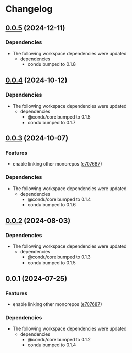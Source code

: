 # Changelog

## [0.0.5](https://github.com/niieani/condu/compare/@condu-feature/link-other-monorepo@0.0.4...@condu-feature/link-other-monorepo@0.0.5) (2024-12-11)


### Dependencies

* The following workspace dependencies were updated
  * dependencies
    * condu bumped to 0.1.8

## [0.0.4](https://github.com/niieani/condu/compare/@condu-feature/link-other-monorepo@0.0.3...@condu-feature/link-other-monorepo@0.0.4) (2024-10-12)


### Dependencies

* The following workspace dependencies were updated
  * dependencies
    * @condu/core bumped to 0.1.5
    * condu bumped to 0.1.7

## [0.0.3](https://github.com/niieani/condu/compare/@condu-feature/link-other-monorepo@0.0.2...@condu-feature/link-other-monorepo@0.0.3) (2024-10-07)


### Features

* enable linking other monorepos ([e707687](https://github.com/niieani/condu/commit/e707687bd2d5e109bb6d9eb96a9b777eb85e9737))


### Dependencies

* The following workspace dependencies were updated
  * dependencies
    * @condu/core bumped to 0.1.4
    * condu bumped to 0.1.6

## [0.0.2](https://github.com/niieani/condu/compare/@condu-feature/link-other-monorepo@0.0.1...@condu-feature/link-other-monorepo@0.0.2) (2024-08-03)


### Dependencies

* The following workspace dependencies were updated
  * dependencies
    * @condu/core bumped to 0.1.3
    * condu bumped to 0.1.5

## 0.0.1 (2024-07-25)


### Features

* enable linking other monorepos ([e707687](https://github.com/niieani/toolchain/commit/e707687bd2d5e109bb6d9eb96a9b777eb85e9737))


### Dependencies

* The following workspace dependencies were updated
  * dependencies
    * @condu/core bumped to 0.1.2
    * condu bumped to 0.1.4

